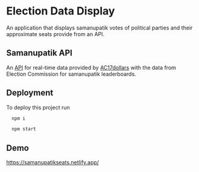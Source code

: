 
# Election Data Display

An application that displays samanupatik votes of political parties and their approximate seats provide from an API.

## Samanupatik API

An [API](https://samanupatik-api.onrender.com/) for real-time data provided by [AC17dollars](https://github.com/AC17dollars) with the data from Election Commission for samanupatik leaderboards.
## Deployment

To deploy this project run

```bash
  npm i
```
```bash
  npm start
```


## Demo

https://samanupatikseats.netlify.app/

